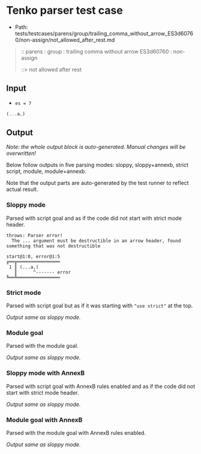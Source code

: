 # Tenko parser test case

- Path: tests/testcases/parens/group/trailing_comma_without_arrow_ES3d60760/non-assign/not_allowed_after_rest.md

> :: parens : group : trailing comma without arrow ES3d60760 : non-assign
>
> ::> not allowed after rest

## Input

- `es = 7`

`````js
(...a,)
`````

## Output

_Note: the whole output block is auto-generated. Manual changes will be overwritten!_

Below follow outputs in five parsing modes: sloppy, sloppy+annexb, strict script, module, module+annexb.

Note that the output parts are auto-generated by the test runner to reflect actual result.

### Sloppy mode

Parsed with script goal and as if the code did not start with strict mode header.

`````
throws: Parser error!
  The ... argument must be destructible in an arrow header, found something that was not destructible

start@1:0, error@1:5
╔══╦════════════════
 1 ║ (...a,)
   ║      ^------- error
╚══╩════════════════

`````

### Strict mode

Parsed with script goal but as if it was starting with `"use strict"` at the top.

_Output same as sloppy mode._

### Module goal

Parsed with the module goal.

_Output same as sloppy mode._

### Sloppy mode with AnnexB

Parsed with script goal with AnnexB rules enabled and as if the code did not start with strict mode header.

_Output same as sloppy mode._

### Module goal with AnnexB

Parsed with the module goal with AnnexB rules enabled.

_Output same as sloppy mode._
